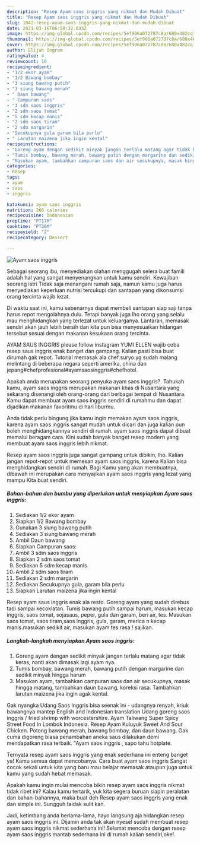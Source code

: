 ```yaml
---
description: "Resep Ayam saos inggris yang nikmat dan Mudah Dibuat"
title: "Resep Ayam saos inggris yang nikmat dan Mudah Dibuat"
slug: 1042-resep-ayam-saos-inggris-yang-nikmat-dan-mudah-dibuat
date: 2021-03-16T06:50:32.633Z
image: https://img-global.cpcdn.com/recipes/5ef906a072787c8a/680x482cq70/ayam-saos-inggris-foto-resep-utama.jpg
thumbnail: https://img-global.cpcdn.com/recipes/5ef906a072787c8a/680x482cq70/ayam-saos-inggris-foto-resep-utama.jpg
cover: https://img-global.cpcdn.com/recipes/5ef906a072787c8a/680x482cq70/ayam-saos-inggris-foto-resep-utama.jpg
author: Elijah Ingram
ratingvalue: 4
reviewcount: 10
recipeingredient:
- "1/2 ekor ayam"
- "1/2 Bawang bombay"
- "3 siung bawang putih"
- "3 siung bawang merah"
- " Daun bawang"
- " Campuran saos"
- "3 sdm saos inggris"
- "2 sdm saos tomat"
- "5 sdm kecap manis"
- "2 sdm saos tiram"
- "2 sdm margarin"
- "Secukupnya gula garam bila perlu"
- " Larutan maizena jika ingin kental"
recipeinstructions:
- "Goreng ayam dengan sedikit minyak jangan terlalu matang agar tidak keras, nanti akan dimasak lagi ayam nya."
- "Tumis bombay, bawang merah, bawang putih dengan margarine dan sedikit minyak hingga harum"
- "Masukan ayam, tambahkan campuran saos dan air secukupnya, masak hingga matang, tambahkan daun bawang, koreksi rasa. Tambahkan larutan maizena jika ingin agak kental."
categories:
- Resep
tags:
- ayam
- saos
- inggris

katakunci: ayam saos inggris 
nutrition: 266 calories
recipecuisine: Indonesian
preptime: "PT17M"
cooktime: "PT36M"
recipeyield: "2"
recipecategory: Dessert

---
```



![Ayam saos inggris](https://img-global.cpcdn.com/recipes/5ef906a072787c8a/680x482cq70/ayam-saos-inggris-foto-resep-utama.jpg)

Sebagai seorang ibu, menyediakan olahan menggugah selera buat famili adalah hal yang sangat menyenangkan untuk kamu sendiri. Kewajiban seorang istri Tidak saja menangani rumah saja, namun kamu juga harus menyediakan keperluan nutrisi tercukupi dan santapan yang dikonsumsi orang tercinta wajib lezat.

Di waktu  saat ini, kamu sebenarnya dapat membeli santapan siap saji tanpa harus repot mengolahnya dulu. Tetapi banyak juga lho orang yang selalu mau menghidangkan yang terlezat untuk keluarganya. Lantaran, memasak sendiri akan jauh lebih bersih dan kita pun bisa menyesuaikan hidangan tersebut sesuai dengan makanan kesukaan orang tercinta. 

AYAM SAUS INGGRIS please follow instagram YUMI ELLEN wajib coba resep saus inggris enak banget dan gampang. Kalian pasti bisa buat dirumah gak repot. Tutorial memasak ala chef suryo.yg sudah malang melintang di beberapa negara seperti amerika, china dan jepang#chefprofesional#ayamsaosinggris#chefhotel.

Apakah anda merupakan seorang penyuka ayam saos inggris?. Tahukah kamu, ayam saos inggris merupakan makanan khas di Nusantara yang sekarang disenangi oleh orang-orang dari berbagai tempat di Nusantara. Kamu dapat membuat ayam saos inggris sendiri di rumahmu dan dapat dijadikan makanan favoritmu di hari liburmu.

Anda tidak perlu bingung jika kamu ingin memakan ayam saos inggris, karena ayam saos inggris sangat mudah untuk dicari dan juga kalian pun boleh menghidangkannya sendiri di rumah. ayam saos inggris dapat dibuat memalui beragam cara. Kini sudah banyak banget resep modern yang membuat ayam saos inggris lebih nikmat.

Resep ayam saos inggris juga sangat gampang untuk dibikin, lho. Kalian jangan repot-repot untuk memesan ayam saos inggris, karena Kalian bisa menghidangkan sendiri di rumah. Bagi Kamu yang akan membuatnya, dibawah ini merupakan cara menyajikan ayam saos inggris yang lezat yang mampu Kita buat sendiri.

<!--inarticleads1-->

##### Bahan-bahan dan bumbu yang diperlukan untuk menyiapkan Ayam saos inggris:

1. Sediakan 1/2 ekor ayam
1. Siapkan 1/2 Bawang bombay
1. Gunakan 3 siung bawang putih
1. Sediakan 3 siung bawang merah
1. Ambil  Daun bawang
1. Siapkan  Campuran saos:
1. Ambil 3 sdm saos inggris
1. Siapkan 2 sdm saos tomat
1. Sediakan 5 sdm kecap manis
1. Ambil 2 sdm saos tiram
1. Sediakan 2 sdm margarin
1. Sediakan Secukupnya gula, garam bila perlu
1. Siapkan  Larutan maizena jika ingin kental


Resep ayam saus inggris enak ala resto. Goreng ayam yang sudah direbus tadi sampai kecoklatan. Tumis bawang putih sampai harum, masukan kecap inggris, saos tomat, sojasaus, peper, gula dan garam, beri air, tes. Masukan saos tomat, saos tiram,saos inggris, gula, garam, merica n kecap manis.masukan sedikit air, masukan ayam tes rasa ! sajikan. 

<!--inarticleads2-->

##### Langkah-langkah menyiapkan Ayam saos inggris:

1. Goreng ayam dengan sedikit minyak jangan terlalu matang agar tidak keras, nanti akan dimasak lagi ayam nya.
1. Tumis bombay, bawang merah, bawang putih dengan margarine dan sedikit minyak hingga harum
1. Masukan ayam, tambahkan campuran saos dan air secukupnya, masak hingga matang, tambahkan daun bawang, koreksi rasa. Tambahkan larutan maizena jika ingin agak kental.


Gak nyangka Udang Saos Inggris bisa seenak ini - udangnya renyah, kriuk bawangnya mantep English and Indonesian translation Udang goreng saos inggris / fried shrimp with worcestershire. Ayam Taliwang Super Spicy Street Food In Lombok Indonesia. Resep Ayam Kuluyuk Sweet And Sour Chicken. Potong bawang merah, bawang bombay, dan daun bawang. Gak cuma digoreng biasa penambahan aneka saus dilakukan demi mendapatkan rasa terbaik. &#34;Ayam saos inggris , sapo tahu hotplate. 

Ternyata resep ayam saos inggris yang enak sederhana ini enteng banget ya! Kamu semua dapat mencobanya. Cara buat ayam saos inggris Sangat cocok sekali untuk kita yang baru mau belajar memasak ataupun juga untuk kamu yang sudah hebat memasak.

Apakah kamu ingin mulai mencoba bikin resep ayam saos inggris nikmat tidak ribet ini? Kalau kamu tertarik, yuk kita segera buruan siapin peralatan dan bahan-bahannya, maka buat deh Resep ayam saos inggris yang enak dan simple ini. Sungguh taidak sulit kan. 

Jadi, ketimbang anda berlama-lama, hayo langsung aja hidangkan resep ayam saos inggris ini. Dijamin anda tak akan nyesel sudah membuat resep ayam saos inggris nikmat sederhana ini! Selamat mencoba dengan resep ayam saos inggris mantab sederhana ini di rumah kalian sendiri,oke!.

